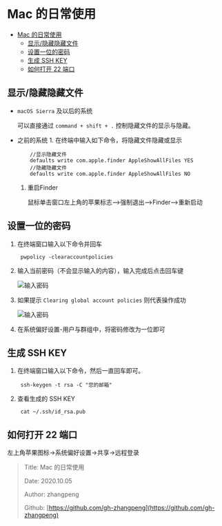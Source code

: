 # Mac 的日常使用

* [Mac 的日常使用](tips-for-mac.md#mac-的日常使用)
  * [显示/隐藏隐藏文件](tips-for-mac.md#显示隐藏隐藏文件)
  * [设置一位的密码](tips-for-mac.md#设置一位的密码)
  * [生成 SSH KEY](tips-for-mac.md#生成-ssh-key)
  * [如何打开 22 端口](tips-for-mac.md#如何打开-22-端口)

## 显示/隐藏隐藏文件

* `macOS Sierra` 及以后的系统

  可以直接通过 `command + shift + .` 控制隐藏文件的显示与隐藏。

* 之前的系统 1. 在终端中输入如下命令，将隐藏文件隐藏或显示

  ```text
      //显示隐藏文件
      defaults write com.apple.finder AppleShowAllFiles YES
      //隐藏隐藏文件
      defaults write com.apple.finder AppleShowAllFiles NO
  ```

  1. 重启Finder

     鼠标单击窗口左上角的苹果标志--&gt;强制退出--&gt;Finder--&gt;重新启动

## 设置一位的密码

1. 在终端窗口输入以下命令并回车

   ```text
    pwpolicy -clearaccountpolicies
   ```

2. 输入当前密码（不会显示输入的内容），输入完成后点击回车键

   ![&#x8F93;&#x5165;&#x5BC6;&#x7801;](http://img.zhangpeng.site/2020/10/05/1.png)

3. 如果提示 `Clearing global account policies` 则代表操作成功

   ![&#x8F93;&#x5165;&#x5BC6;&#x7801;](http://img.zhangpeng.site/2020/10/05/2.png)

4. 在系统偏好设置-用户与群组中，将密码修改为一位即可

## 生成 SSH KEY

1. 在终端窗口输入以下命令，然后一直回车即可。

   ```text
    ssh-keygen -t rsa -C "您的邮箱"
   ```

2. 查看生成的 SSH KEY

   ```text
    cat ~/.ssh/id_rsa.pub
   ```

## 如何打开 22 端口

左上角苹果图标-&gt;系统偏好设置-&gt;共享-&gt;远程登录

> Title: Mac 的日常使用
>
> Date: 2020.10.05
>
> Author: zhangpeng
>
> Github: [https://github.com/gh-zhangpeng](https://github.com/gh-zhangpeng)

